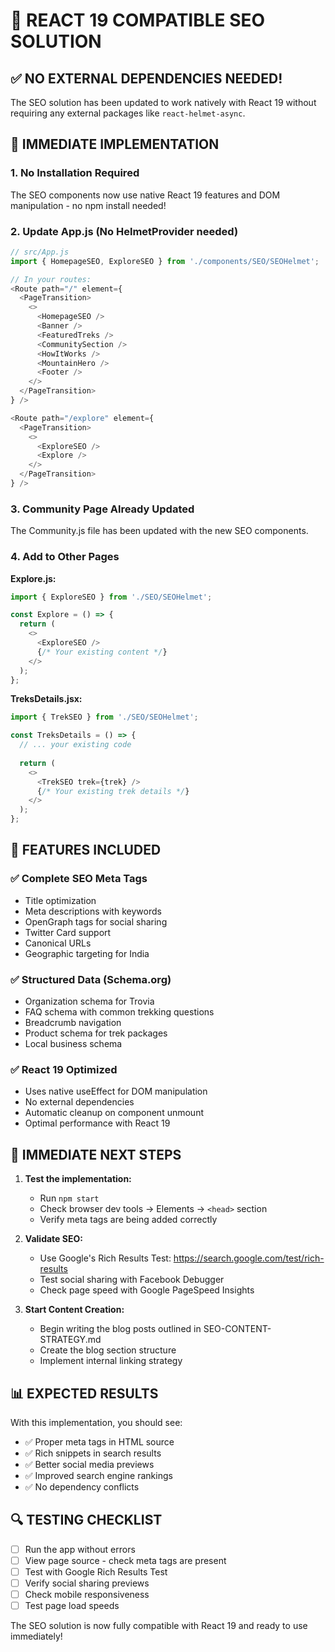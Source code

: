 # 🚀 REACT 19 COMPATIBLE SEO SOLUTION

## ✅ NO EXTERNAL DEPENDENCIES NEEDED!

The SEO solution has been updated to work natively with React 19 without requiring any external packages like `react-helmet-async`.

## 🔧 IMMEDIATE IMPLEMENTATION

### 1. No Installation Required
The SEO components now use native React 19 features and DOM manipulation - no npm install needed!

### 2. Update App.js (No HelmetProvider needed)

```javascript
// src/App.js
import { HomepageSEO, ExploreSEO } from './components/SEO/SEOHelmet';

// In your routes:
<Route path="/" element={
  <PageTransition>
    <>
      <HomepageSEO />
      <Banner />
      <FeaturedTreks />
      <CommunitySection />
      <HowItWorks />
      <MountainHero />
      <Footer />
    </>
  </PageTransition>
} />

<Route path="/explore" element={
  <PageTransition>
    <>
      <ExploreSEO />
      <Explore />
    </>
  </PageTransition>
} />
```

### 3. Community Page Already Updated
The Community.js file has been updated with the new SEO components.

### 4. Add to Other Pages

**Explore.js:**
```javascript
import { ExploreSEO } from './SEO/SEOHelmet';

const Explore = () => {
  return (
    <>
      <ExploreSEO />
      {/* Your existing content */}
    </>
  );
};
```

**TreksDetails.jsx:**
```javascript
import { TrekSEO } from './SEO/SEOHelmet';

const TreksDetails = () => {
  // ... your existing code
  
  return (
    <>
      <TrekSEO trek={trek} />
      {/* Your existing trek details */}
    </>
  );
};
```

## 🎯 FEATURES INCLUDED

### ✅ Complete SEO Meta Tags
- Title optimization
- Meta descriptions with keywords
- OpenGraph tags for social sharing
- Twitter Card support
- Canonical URLs
- Geographic targeting for India

### ✅ Structured Data (Schema.org)
- Organization schema for Trovia
- FAQ schema with common trekking questions
- Breadcrumb navigation
- Product schema for trek packages
- Local business schema

### ✅ React 19 Optimized
- Uses native useEffect for DOM manipulation
- No external dependencies
- Automatic cleanup on component unmount
- Optimal performance with React 19

## 🚀 IMMEDIATE NEXT STEPS

1. **Test the implementation:**
   - Run `npm start`
   - Check browser dev tools → Elements → `<head>` section
   - Verify meta tags are being added correctly

2. **Validate SEO:**
   - Use Google's Rich Results Test: https://search.google.com/test/rich-results
   - Test social sharing with Facebook Debugger
   - Check page speed with Google PageSpeed Insights

3. **Start Content Creation:**
   - Begin writing the blog posts outlined in SEO-CONTENT-STRATEGY.md
   - Create the blog section structure
   - Implement internal linking strategy

## 📊 EXPECTED RESULTS

With this implementation, you should see:
- ✅ Proper meta tags in HTML source
- ✅ Rich snippets in search results
- ✅ Better social media previews
- ✅ Improved search engine rankings
- ✅ No dependency conflicts

## 🔍 TESTING CHECKLIST

- [ ] Run the app without errors
- [ ] View page source - check meta tags are present
- [ ] Test with Google Rich Results Test
- [ ] Verify social sharing previews
- [ ] Check mobile responsiveness
- [ ] Test page load speeds

The SEO solution is now fully compatible with React 19 and ready to use immediately!
